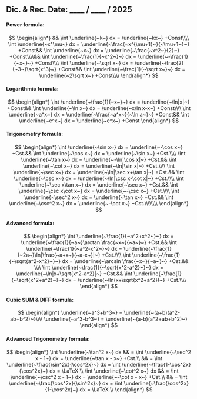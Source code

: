 ## Dic. & Rec. Date: \_\_\_\_ / \_\_\_\_ / 2025
#### Power formula:
$$
\begin{align*}
&&
\int \underline{~k~} dx = \underline{~kx~} +Const\\\\
\int \underline{~x^\mu~} dx = \underline{~\frac{~x^{\mu+1}~}{~\mu+1~}~} +Const&&
\int \underline{~x~} dx = \underline{~\frac{~x^2~}{2}~} +Const\\\\&&
\int \underline{~\frac{1}{~x^2~}~} dx = \underline{~-\frac{1}{~x~}~} +Const\\\\
\int \underline{~\sqrt x~} dx = \underline{~\frac{2}{~3~}\sqrt{x^3}~} +Const&&
\int \underline{~\frac{1}{~\sqrt x~}~} dx = \underline{~2\sqrt x~} +Const\\\\
\end{align*}
$$
#### Logarithmic formula:
$$
\begin{align*}
\int \underline{~\frac{1}{~x~}~} dx = \underline{~\ln|x|~} +Const&&
\int \underline{~\ln x~} dx = \underline{~x\ln x-x~} +Const\\\\
\int \underline{~a^x~} dx = \underline{~\frac{~a^x~}{~\ln a~}~} +Const&&
\int \underline{~e^x~} dx = \underline{~e^x~} +Const
\end{align*}
$$
#### Trigonometry formula:
$$
\begin{align*}
\int \underline{~\sin x~} dx = \underline{~-\cos x~} +Cst.&&
\int \underline{~\cos x~} dx = \underline{~\sin x~} +Cst.\\\\
\int \underline{~\tan x~} dx = \underline{~-\ln|\cos x|~} +Cst.&&
\int \underline{~\cot x~} dx = \underline{~\ln|\sin x|~} +Cst.\\\\
\int \underline{~\sec x~} dx = \underline{~\ln|\sec x+\tan x|~} +Cst.&&
\int \underline{~\csc x~} dx = \underline{~\ln|\csc x-\cot x|~} +Cst.\\\\
\int \underline{~\sec x\tan x~} dx = \underline{~\sec x~} +Cst.&&
\int \underline{~\csc x\cot x~} dx = \underline{~-\csc x~} +Cst.\\\\
\int \underline{~\sec^2 x~} dx = \underline{~\tan x~} +Cst.&&
\int \underline{~\csc^2 x~} dx = \underline{~-\cot x~} +Cst.\\\\\\\\
\end{align*}
$$
#### Advanced formula:
$$
\begin{align*}
\int \underline{~\frac{1}{~a^2+x^2~}~} dx 
= \underline{~\frac{1}{~a~}\arctan \frac{~x~}{~a~}~} +Cst.&&
\int \underline{~\frac{1}{~a^2-x^2~}~} dx 
= \underline{~\frac{1}{~2a~}\ln|\frac{~a+x~}{~a-x~}|~} +Cst.\\\\
\int \underline{~\frac{1}{~\sqrt{a^2-x^2}~}~} dx 
= \underline{~\arcsin \frac{~x~}{~a~}~} +Cst.&&
\\\\
\int \underline{~\frac{1}{~\sqrt{x^2-a^2}~}~} dx 
= \underline{~\ln|x+\sqrt{x^2-a^2}|~} +Cst.&&
\int \underline{~\frac{1}{~\sqrt{x^2+a^2}~}~} dx 
= \underline{~\ln(x+\sqrt{x^2+a^2})~} +Cst.\\\\
\end{align*}
$$
#### Cubic SUM & DIFF formula:
$$
\begin{align*}
\underline{~a^3+b^3~} = \underline{~(a+b)(a^2-ab+b^2)~}\\\\
\underline{~a^3-b^3~} = \underline{~(a-b)(a^2+ab+b^2)~}
\end{align*}
$$
#### Advanced Trigonometry formula:
$$
\begin{align*}
\int \underline{~\tan^2 x~} dx &&
= \int \underline{~\sec^2 x - 1~} dx 
= \underline{~\tan x - x~} +Cst.\\
&&
= \int \underline{~\frac{\sin^2x}{\cos^2x}~} dx
= \int \underline{~\frac{1-\cos^2x}{\cos^2x}~} dx 
= \LaTeX \\
\int \underline{~\cot^2 x~} dx &&
= \int \underline{~\csc^2 x - 1~} dx 
= \underline{~-\cot x - x~} +Cst.\\
&&
= \int \underline{~\frac{\cos^2x}{\sin^2x}~} dx
= \int \underline{~\frac{\cos^2x}{1-\cos^2x}~} dx 
= \LaTeX \\
\end{align*}
$$